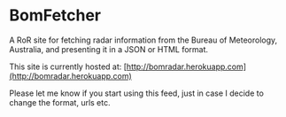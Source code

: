 BomFetcher
==========

A RoR site for fetching radar information from the Bureau of Meteorology, Australia, and presenting it in a JSON or HTML format.

This site is currently hosted at: [http://bomradar.herokuapp.com](http://bomradar.herokuapp.com)

Please let me know if you start using this feed, just in case I decide to change the format, urls etc.